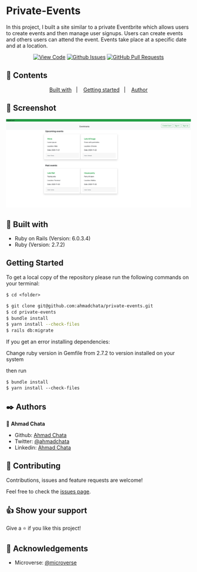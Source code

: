 # Private-Events

In this project, I built a site similar to a private Eventbrite which allows users to create events and then manage user signups. Users can create events and others users can attend the event. Events take place at a specific date and at a location.


<div align="center">

[![View Code](https://img.shields.io/badge/View%20-Code-green)](https://github.com/ahmadchata/private-events)
[![Github Issues](https://img.shields.io/badge/GitHub-Issues-orange)](https://github.com/ahmadchata/private-events/issues)
[![GitHub Pull Requests](https://img.shields.io/badge/GitHub-Pull%20Requests-blue)](https://github.com/ahmadchata/private-events/pulls)

</div>

## 📝 Contents

<p align="center">
<a href="#with">Built with</a>&nbsp;&nbsp;&nbsp;|&nbsp;&nbsp;&nbsp;
<a href="#gs">Getting started</a>&nbsp;&nbsp;&nbsp;|&nbsp;&nbsp;&nbsp;
<a href="#author">Author</a>
</p>

## 📸 Screenshot

![screenshot](./app/assets/images/screen.png)

## 🔧 Built with<a name = "with"></a>

- Ruby on Rails (Version: 6.0.3.4)
- Ruby (Version: 2.7.2)


## Getting Started <a name = "gs"></a>

To get a local copy of the repository please run the following commands on your terminal:

```
$ cd <folder>
```

~~~bash
$ git clone git@github.com:ahmadchata/private-events.git
$ cd private-events
$ bundle install
$ yarn install --check-files
$ rails db:migrate
~~~

If you get an error installing dependencies:

Change ruby version in Gemfile from 2.7.2 to version installed on your system

then run

```
$ bundle install
$ yarn install --check-files
```


## ✒️  Authors <a name = "author"></a>


👤 **Ahmad Chata**

- Github: [Ahmad Chata](https://github.com/ahmadchata)
- Twitter: [@ahmadchata](https://twitter.com/ahmadchata)
- Linkedin: [Ahmad Chata](https://www.linkedin.com/in/ahmadchata/)



## 🤝 Contributing

Contributions, issues and feature requests are welcome!

Feel free to check the [issues page](https://github.com/ahmadchata/private-events/issues).


## 👍 Show your support

Give a ⭐️ if you like this project!

## :clap: Acknowledgements

- Microverse: [@microverse](https://www.microverse.org/)
